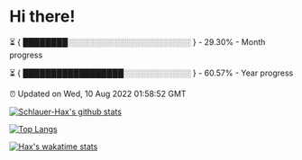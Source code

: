 # Hi there!

⏳ { ████████░░░░░░░░░░░░░░░░░░░░░░ } - 29.30% - Month progress

⏳ { ██████████████████░░░░░░░░░░░░ } - 60.57% - Year progress

⏰ Updated on Wed, 10 Aug 2022 01:58:52 GMT


[![Schlauer-Hax's github stats](https://github-readme-stats.vercel.app/api?username=Schlauer-Hax&show_icons=true&theme=dark&count_private=true)](https://github.com/Schlauer-Hax)


[![Top Langs](https://github-readme-stats.vercel.app/api/top-langs/?username=Schlauer-Hax&layout=compact&theme=dark)](https://github.com/Schlauer-Hax?tab=repositories)


[![Hax's wakatime stats](https://github-readme-stats.vercel.app/api/wakatime?username=Hax&theme=dark)](https://wakatime.com/@Hax)

